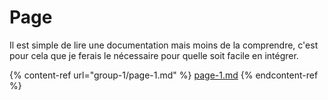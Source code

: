 # Page

Il est simple de lire une documentation mais moins de la comprendre, c'est pour cela que je ferais le nécessaire pour quelle soit facile en intégrer.

{% content-ref url="group-1/page-1.md" %}
[page-1.md](group-1/page-1.md)
{% endcontent-ref %}
